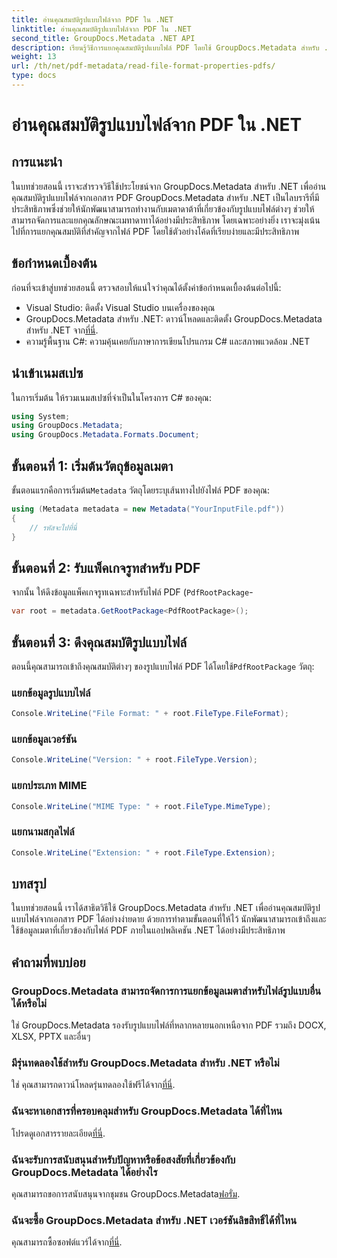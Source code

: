 ```yaml
---
title: อ่านคุณสมบัติรูปแบบไฟล์จาก PDF ใน .NET
linktitle: อ่านคุณสมบัติรูปแบบไฟล์จาก PDF ใน .NET
second_title: GroupDocs.Metadata .NET API
description: เรียนรู้วิธีการแยกคุณสมบัติรูปแบบไฟล์ PDF โดยใช้ GroupDocs.Metadata สำหรับ .NET เจาะลึกการจัดการข้อมูลเมตาด้วย C# แบบง่ายๆ
weight: 13
url: /th/net/pdf-metadata/read-file-format-properties-pdfs/
type: docs
---
```

# อ่านคุณสมบัติรูปแบบไฟล์จาก PDF ใน .NET

## การแนะนำ
ในบทช่วยสอนนี้ เราจะสำรวจวิธีใช้ประโยชน์จาก GroupDocs.Metadata สำหรับ .NET เพื่ออ่านคุณสมบัติรูปแบบไฟล์จากเอกสาร PDF GroupDocs.Metadata สำหรับ .NET เป็นไลบรารีที่มีประสิทธิภาพซึ่งช่วยให้นักพัฒนาสามารถทำงานกับเมตาดาต้าที่เกี่ยวข้องกับรูปแบบไฟล์ต่างๆ ช่วยให้สามารถจัดการและแยกคุณลักษณะเมทาดาทาได้อย่างมีประสิทธิภาพ โดยเฉพาะอย่างยิ่ง เราจะมุ่งเน้นไปที่การแยกคุณสมบัติที่สำคัญจากไฟล์ PDF โดยใช้ตัวอย่างโค้ดที่เรียบง่ายและมีประสิทธิภาพ
## ข้อกำหนดเบื้องต้น
ก่อนที่จะเข้าสู่บทช่วยสอนนี้ ตรวจสอบให้แน่ใจว่าคุณได้ตั้งค่าข้อกำหนดเบื้องต้นต่อไปนี้:
- Visual Studio: ติดตั้ง Visual Studio บนเครื่องของคุณ
-  GroupDocs.Metadata สำหรับ .NET: ดาวน์โหลดและติดตั้ง GroupDocs.Metadata สำหรับ .NET จาก[ที่นี่](https://releases.groupdocs.com/metadata/net/).
- ความรู้พื้นฐาน C#: ความคุ้นเคยกับภาษาการเขียนโปรแกรม C# และสภาพแวดล้อม .NET

## นำเข้าเนมสเปซ
ในการเริ่มต้น ให้รวมเนมสเปซที่จำเป็นในโครงการ C# ของคุณ:
```csharp
using System;
using GroupDocs.Metadata;
using GroupDocs.Metadata.Formats.Document;
```
## ขั้นตอนที่ 1: เริ่มต้นวัตถุข้อมูลเมตา
 ขั้นตอนแรกคือการเริ่มต้น`Metadata` วัตถุโดยระบุเส้นทางไปยังไฟล์ PDF ของคุณ:
```csharp
using (Metadata metadata = new Metadata("YourInputFile.pdf"))
{
    // รหัสจะไปที่นี่
}
```
## ขั้นตอนที่ 2: รับแพ็คเกจรูทสำหรับ PDF
จากนั้น ให้ดึงข้อมูลแพ็คเกจรูทเฉพาะสำหรับไฟล์ PDF (`PdfRootPackage`-
```csharp
var root = metadata.GetRootPackage<PdfRootPackage>();
```
## ขั้นตอนที่ 3: ดึงคุณสมบัติรูปแบบไฟล์
 ตอนนี้คุณสามารถเข้าถึงคุณสมบัติต่างๆ ของรูปแบบไฟล์ PDF ได้โดยใช้`PdfRootPackage` วัตถุ:
### แยกข้อมูลรูปแบบไฟล์
```csharp
Console.WriteLine("File Format: " + root.FileType.FileFormat);
```
### แยกข้อมูลเวอร์ชัน
```csharp
Console.WriteLine("Version: " + root.FileType.Version);
```
### แยกประเภท MIME
```csharp
Console.WriteLine("MIME Type: " + root.FileType.MimeType);
```
### แยกนามสกุลไฟล์
```csharp
Console.WriteLine("Extension: " + root.FileType.Extension);
```

## บทสรุป
ในบทช่วยสอนนี้ เราได้สาธิตวิธีใช้ GroupDocs.Metadata สำหรับ .NET เพื่ออ่านคุณสมบัติรูปแบบไฟล์จากเอกสาร PDF ได้อย่างง่ายดาย ด้วยการทำตามขั้นตอนที่ให้ไว้ นักพัฒนาสามารถเข้าถึงและใช้ข้อมูลเมตาที่เกี่ยวข้องกับไฟล์ PDF ภายในแอปพลิเคชัน .NET ได้อย่างมีประสิทธิภาพ

## คำถามที่พบบ่อย
### GroupDocs.Metadata สามารถจัดการการแยกข้อมูลเมตาสำหรับไฟล์รูปแบบอื่นได้หรือไม่
ใช่ GroupDocs.Metadata รองรับรูปแบบไฟล์ที่หลากหลายนอกเหนือจาก PDF รวมถึง DOCX, XLSX, PPTX และอื่นๆ
### มีรุ่นทดลองใช้สำหรับ GroupDocs.Metadata สำหรับ .NET หรือไม่
 ใช่ คุณสามารถดาวน์โหลดรุ่นทดลองใช้ฟรีได้จาก[ที่นี่](https://releases.groupdocs.com/).
### ฉันจะหาเอกสารที่ครอบคลุมสำหรับ GroupDocs.Metadata ได้ที่ไหน
 โปรดดูเอกสารรายละเอียด[ที่นี่](https://tutorials.groupdocs.com/metadata/net/).
### ฉันจะรับการสนับสนุนสำหรับปัญหาหรือข้อสงสัยที่เกี่ยวข้องกับ GroupDocs.Metadata ได้อย่างไร
 คุณสามารถขอการสนับสนุนจากชุมชน GroupDocs.Metadata[ฟอรั่ม](https://forum.groupdocs.com/c/metadata/14).
### ฉันจะซื้อ GroupDocs.Metadata สำหรับ .NET เวอร์ชันลิขสิทธิ์ได้ที่ไหน
 คุณสามารถซื้อซอฟต์แวร์ได้จาก[ที่นี่](https://purchase.groupdocs.com/buy).